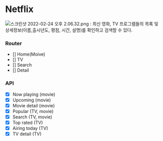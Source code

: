 # Netflix
![스크린샷 2022-02-24 오후 2.06.32.png](https://s3-us-west-2.amazonaws.com/secure.notion-static.com/ad806359-afca-4556-9356-af6b328d9561/스크린샷_2022-02-24_오후_2.06.32.png)
: 최신 영화, TV 프로그램들의 목록 및 상세정보(이름,출시년도, 평점, 시간, 설명)를 확인하고 검색할 수 있다.


### Router

- [] Home(Moive)
- [] TV
- [] Search
- [] Detail

### API

- [x] Now playing (movie)
- [x] Upcoming (movie)
- [x] Movie detail (movie)
- [x] Popular (TV, movie)
- [x] Search (TV, movie)
- [x] Top rated (TV)
- [x] Airing today (TV)
- [x] TV detail (TV)

